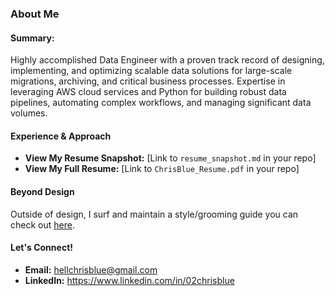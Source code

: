 ### About Me
#### Summary:
Highly accomplished Data Engineer with a proven track record of designing, implementing, and optimizing scalable data solutions for large-scale migrations, archiving, and critical business processes. Expertise in leveraging AWS cloud services and Python for building robust data pipelines, automating complex workflows, and managing significant data volumes. 
#### Experience & Approach
* **View My Resume Snapshot:** [Link to `resume_snapshot.md` in your repo]
* **View My Full Resume:** [Link to `ChrisBlue_Resume.pdf` in your repo]
#### Beyond Design
Outside of design, I surf and maintain a style/grooming guide you can check out [here](?).
#### Let's Connect!
* **Email:** hellchrisblue@gmail.com
* **LinkedIn:** https://www.linkedin.com/in/02chrisblue
